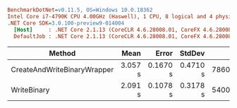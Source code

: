``` ini

BenchmarkDotNet=v0.11.5, OS=Windows 10.0.18362
Intel Core i7-4790K CPU 4.00GHz (Haswell), 1 CPU, 8 logical and 4 physical cores
.NET Core SDK=3.0.100-preview9-014004
  [Host]     : .NET Core 2.1.13 (CoreCLR 4.6.28008.01, CoreFX 4.6.28008.01), 64bit RyuJIT
  DefaultJob : .NET Core 2.1.13 (CoreCLR 4.6.28008.01, CoreFX 4.6.28008.01), 64bit RyuJIT


```
|                      Method |    Mean |    Error |   StdDev |       Gen 0 |       Gen 1 |     Gen 2 | Allocated |
|---------------------------- |--------:|---------:|---------:|------------:|------------:|----------:|----------:|
| CreateAndWriteBinaryWrapper | 3.057 s | 0.1670 s | 0.4710 s | 786000.0000 | 231000.0000 | 1000.0000 | 432.08 MB |
|                 WriteBinary | 2.091 s | 0.1078 s | 0.3178 s | 540000.0000 | 185000.0000 | 1000.0000 |   3.77 MB |
